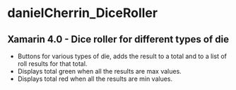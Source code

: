 # danielCherrin_DiceRoller
 ## Xamarin 4.0 - Dice roller for different types of die
- Buttons for various types of die, adds the result to a total and to a list of roll results for that total.
- Displays total green when all the results are max values.
- Displays total red when all the results are min values.
